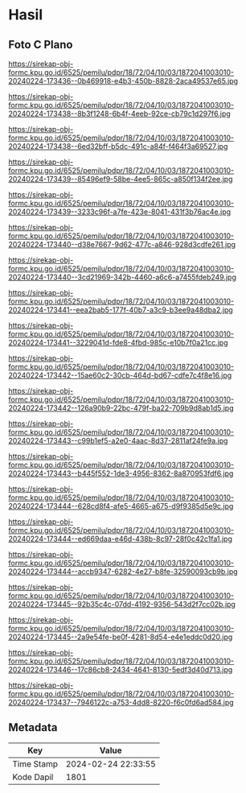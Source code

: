 # Hasil

## Foto C Plano

https://sirekap-obj-formc.kpu.go.id/6525/pemilu/pdpr/18/72/04/10/03/1872041003010-20240224-173436--0b469918-e4b3-450b-8828-2aca49537e65.jpg

https://sirekap-obj-formc.kpu.go.id/6525/pemilu/pdpr/18/72/04/10/03/1872041003010-20240224-173438--8b3f1248-6b4f-4eeb-92ce-cb79c1d297f6.jpg

https://sirekap-obj-formc.kpu.go.id/6525/pemilu/pdpr/18/72/04/10/03/1872041003010-20240224-173438--6ed32bff-b5dc-491c-a84f-f464f3a69527.jpg

https://sirekap-obj-formc.kpu.go.id/6525/pemilu/pdpr/18/72/04/10/03/1872041003010-20240224-173439--85496ef9-58be-4ee5-865c-a850f134f2ee.jpg

https://sirekap-obj-formc.kpu.go.id/6525/pemilu/pdpr/18/72/04/10/03/1872041003010-20240224-173439--3233c96f-a7fe-423e-8041-431f3b76ac4e.jpg

https://sirekap-obj-formc.kpu.go.id/6525/pemilu/pdpr/18/72/04/10/03/1872041003010-20240224-173440--d38e7667-9d62-477c-a846-928d3cdfe261.jpg

https://sirekap-obj-formc.kpu.go.id/6525/pemilu/pdpr/18/72/04/10/03/1872041003010-20240224-173440--3cd21969-342b-4460-a6c6-a7455fdeb249.jpg

https://sirekap-obj-formc.kpu.go.id/6525/pemilu/pdpr/18/72/04/10/03/1872041003010-20240224-173441--eea2bab5-177f-40b7-a3c9-b3ee9a48dba2.jpg

https://sirekap-obj-formc.kpu.go.id/6525/pemilu/pdpr/18/72/04/10/03/1872041003010-20240224-173441--3229041d-fde8-4fbd-985c-e10b7f0a21cc.jpg

https://sirekap-obj-formc.kpu.go.id/6525/pemilu/pdpr/18/72/04/10/03/1872041003010-20240224-173442--15ae60c2-30cb-464d-bd67-cdfe7c4f8e16.jpg

https://sirekap-obj-formc.kpu.go.id/6525/pemilu/pdpr/18/72/04/10/03/1872041003010-20240224-173442--126a90b9-22bc-479f-ba22-709b9d8ab1d5.jpg

https://sirekap-obj-formc.kpu.go.id/6525/pemilu/pdpr/18/72/04/10/03/1872041003010-20240224-173443--c99b1ef5-a2e0-4aac-8d37-2811af24fe9a.jpg

https://sirekap-obj-formc.kpu.go.id/6525/pemilu/pdpr/18/72/04/10/03/1872041003010-20240224-173443--b445f552-1de3-4956-8362-8a870953fdf6.jpg

https://sirekap-obj-formc.kpu.go.id/6525/pemilu/pdpr/18/72/04/10/03/1872041003010-20240224-173444--628cd8f4-afe5-4665-a675-d9f9385d5e9c.jpg

https://sirekap-obj-formc.kpu.go.id/6525/pemilu/pdpr/18/72/04/10/03/1872041003010-20240224-173444--ed669daa-e46d-438b-8c97-28f0c42c1fa1.jpg

https://sirekap-obj-formc.kpu.go.id/6525/pemilu/pdpr/18/72/04/10/03/1872041003010-20240224-173444--accb9347-6282-4e27-b8fe-32590093cb9b.jpg

https://sirekap-obj-formc.kpu.go.id/6525/pemilu/pdpr/18/72/04/10/03/1872041003010-20240224-173445--92b35c4c-07dd-4192-9356-543d2f7cc02b.jpg

https://sirekap-obj-formc.kpu.go.id/6525/pemilu/pdpr/18/72/04/10/03/1872041003010-20240224-173445--2a9e54fe-be0f-4281-8d54-e4e1eddc0d20.jpg

https://sirekap-obj-formc.kpu.go.id/6525/pemilu/pdpr/18/72/04/10/03/1872041003010-20240224-173446--17c86cb8-2434-4641-8130-5edf3d40d713.jpg

https://sirekap-obj-formc.kpu.go.id/6525/pemilu/pdpr/18/72/04/10/03/1872041003010-20240224-173437--7946122c-a753-4dd8-8220-f6c0fd6ad584.jpg


## Metadata

| Key        | Value               |
| ---------- | ------------------- |
| Time Stamp | 2024-02-24 22:33:55 |
| Kode Dapil | 1801                |



